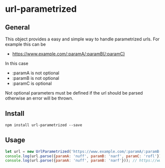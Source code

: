 # url-parametrized
## General
This object provides a easy and simple way to handle parametrized urls. For example this can be 
- https://www.example.com/:paramA/:paramB(/:paramC)

In this case
- :paramA is not optional
- :paramB is not optional
- :paramC is optional

Not optional parameters must be defined if the url should be parsed otherwise an error will be thrown.

## Install
```
npm install url-parametrized --save
```

## Usage
```js
let url = new UrlParametrized('https://www.example.com/:paramA/:paramB(/:paramC)');
console.log(url.parse({paramA: 'nuff', paramB: 'narf', paramC: 'rofl'})); // https://www.example.com/nuff/narf/rofl
console.log(url.parse({paramA: 'nuff', paramB: 'narf'})); // https://www.example.com/nuff/narf
```
